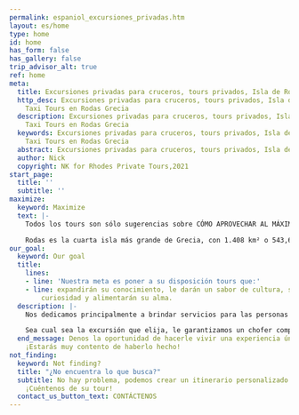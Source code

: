 ```yaml
---
permalink: espaniol_excursiones_privadas.htm
layout: es/home
type: home
id: home
has_form: false
has_gallery: false
trip_advisor_alt: true
ref: home
meta:
  title: Excursiones privadas para cruceros, tours privados, Isla de Rodas Grecia
  http_desc: Excursiones privadas para cruceros, tours privados, Isla de Rodas Grecia,
    Taxi Tours en Rodas Grecia
  description: Excursiones privadas para cruceros, tours privados, Isla de Rodas Grecia,
    Taxi Tours en Rodas Grecia
  keywords: Excursiones privadas para cruceros, tours privados, Isla de Rodas Grecia,
    Taxi Tours en Rodas Grecia
  abstract: Excursiones privadas para cruceros, tours privados, Isla de Rodas Grecia
  author: Nick
  copyright: NK for Rhodes Private Tours,2021
start_page:
  title: ''
  subtitle: ''
maximize:
  keyword: Maximize
  text: |-
    Todos los tours son sólo sugerencias sobre CÓMO APROVECHAR AL MÁXIMO su corta visita a la Isla.

    Rodas es la cuarta isla más grande de Grecia, con 1.408 km² o 543,6 millas². Sabemos cómo utilizar su valioso tiempo de viaje de la manera más eficiente...
our_goal:
  keyword: Our goal
  title:
    lines:
    - line: 'Nuestra meta es poner a su disposición tours que:'
    - line: expandirán su conocimiento, le darán un sabor de cultura, satisfarán su
        curiosidad y alimentarán su alma.
  description: |-
    Nos dedicamos principalmente a brindar servicios para las personas que visitan Rodas por un periodo corto de tiempo y que quieren sacarle el mayor provecho posible a su visita a esta isla majestuosa. Nuestra prioridad es proveer servicios consistentes y de alta calidad para todos nuestros clientes. Es nuestro objetivo hacer que nuestros honorables invitados se lleven una impresión agradable y duradera de la isla de Rodas, una isla verdaderamente extraordinaria. Nuestros tours incluyen excursiones de vino, tours familiares y tours de playa. En Rodas también ofrecemos tours adaptados para adultos mayores con el fin de que haya algo disponible para el deleite de todos. Los visitantes pueden esperar visitar las maravillas naturales de Rodas como así también sus espectaculares miradores y paisajes escénicos.

    Sea cual sea la excursión que elija, le garantizamos un chofer competente o un guía apasionado y autorizado, quien le revelará la belleza de la isla. Nuestros tours planeados han estado proporcionando a nuestros huéspedes experiencias memorables por más de tres décadas, y usted lo notará cuando nos conozca. Nuestros servicios de primer nivel hablarán más fuerte que cualquier descripción o carta de experiencia.
  end_message: Denos la oportunidad de hacerle vivir una experiencia única e inolvidable.
    ¡Estarás muy contento de haberlo hecho!
not_finding:
  keyword: Not finding?
  title: "¿No encuentra lo que busca?"
  subtitle: No hay problema, podemos crear un itinerario personalizado para usted.
    ¡Cuéntenos de su tour!
  contact_us_button_text: CONTÁCTENOS
---
```


